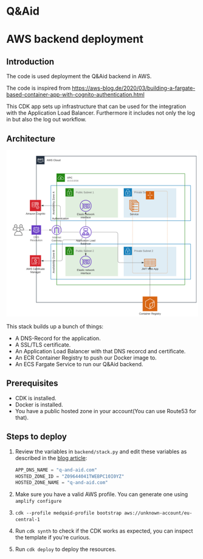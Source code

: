 # Q&Aid
# AWS backend deployment

## Introduction

The code is used deployment the Q&Aid backend in AWS.

The code is inspired from https://aws-blog.de/2020/03/building-a-fargate-based-container-app-with-cognito-authentication.html

This CDK app sets up infrastructure that can be used for the integration with the Application Load Balancer. Furthermore it includes not only the log in but also the log out workflow.

## Architecture

![Architecture](architecture.png)

This stack builds up a bunch of things:

- A DNS-Record for the application.
- A SSL/TLS certificate.
- An Application Load Balancer with that DNS recorcd and certificate.
- An ECR Container Registry to push our Docker image to.
- An ECS Fargate Service to run our Q&Aid backend.

## Prerequisites

- CDK is installed.
- Docker is installed.
- You have a public hosted zone in your account(You can use Route53 for that).

## Steps to deploy

1. Review the variables in `backend/stack.py` and edit these variables as described in the [blog article](https://aws-blog.de/2020/03/building-a-fargate-based-container-app-with-cognito-authentication.html):

    ```python
    APP_DNS_NAME = "q-and-aid.com"
    HOSTED_ZONE_ID = "Z09644041TWEBPC10I0YZ"
    HOSTED_ZONE_NAME = "q-and-aid.com"
    ```
2. Make sure you have a valid AWS profile. You can generate one using
```amplify configure```
3. `cdk --profile medqaid-profile bootstrap aws://unknown-account/eu-central-1`
4. Run `cdk synth` to check if the CDK works as expected, you can inspect the template if you're curious.
5. Run `cdk deploy` to deploy the resources. 
